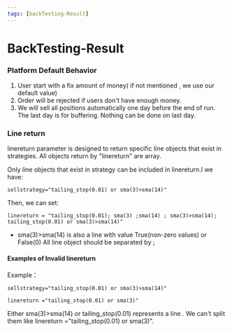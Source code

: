 ```yaml
---
tags: [backTesting-Result]
---
```


# BackTesting-Result

### Platform Default Behavior

1. User start with a fix amount of money( if not mentioned , we use our default value)
2. Order will be rejected if users don't have enough money.
3. We will sell all positions automatically one day before the end of run. The last day is for buffering. Nothing can be done on last day.

### Line return

 linereturn parameter is designed to return specific line objects that exist in strategies.
 All objects return by "linereturn" are array.

 Only line objects that exist in strategy can be included in linereturn.I we have:

    sellstrategy="tailing_stop(0.01) or sma(3)>sma(14)"

Then, we can set:

    linereturn = "tailing_stop(0.01); sma(3) ;sma(14) ; sma(3)>sma(14); tailing_stop(0.01) or sma(3)>sma(14)"

-   sma(3)>sma(14) is also a line with value True(non-zero values) or False(0)
    All line object  should be separated by ; 

#### Examples of Invalid linereturn

Example：

    sellstrategy="tailing_stop(0.01) or sma(3)>sma(14)"

    linereturn ="tailing_stop(0.01) or sma(3)"

 Either sma(3)>sma(14) or tailing_stop(0.01) represents a line . We can't split them like linereturn ="tailing_stop(0.01) or sma(3)".
